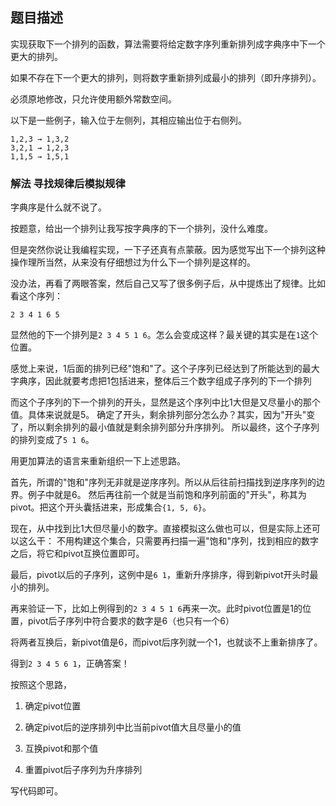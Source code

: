 ## 题目描述

实现获取下一个排列的函数，算法需要将给定数字序列重新排列成字典序中下一个更大的排列。

如果不存在下一个更大的排列，则将数字重新排列成最小的排列（即升序排列）。

必须原地修改，只允许使用额外常数空间。

以下是一些例子，输入位于左侧列，其相应输出位于右侧列。
```text
1,2,3 → 1,3,2
3,2,1 → 1,2,3
1,1,5 → 1,5,1
```

### 解法 寻找规律后模拟规律
字典序是什么就不说了。

按题意，给出一个排列让我写按字典序的下一个排列，没什么难度。

但是突然你说让我编程实现，一下子还真有点蒙蔽。因为感觉写出下一个排列这种操作理所当然，从来没有仔细想过为什么下一个排列是这样的。

没办法，再看了两眼答案，然后自己又写了很多例子后，从中提炼出了规律。比如看这个序列：
```text
2 3 4 1 6 5
```
显然他的下一个排列是`2 3 4 5 1 6`。怎么会变成这样？最关键的其实是在`1`这个位置。

感觉上来说，1后面的排列已经"饱和"了。这个子序列已经达到了所能达到的最大字典序，因此就要考虑把1包括进来，整体后三个数字组成子序列的下一个排列

而这个子序列的下一个排列的开头，显然是这个序列中比1大但是又尽量小的那个值。具体来说就是5。
确定了开头，剩余排列部分怎么办？其实，因为"开头"变了，所以剩余排列的最小值就是剩余排列部分升序排列。
所以最终，这个子序列的排列变成了`5 1 6`。

用更加算法的语言来重新组织一下上述思路。

首先，所谓的"饱和"序列无非就是逆序序列。所以从后往前扫描找到逆序序列的边界。例子中就是6。
然后再往前一个就是当前饱和序列前面的"开头"，称其为pivot。把这个开头囊括进来，形成集合`{1, 5, 6}`。

现在，从中找到比1大但尽量小的数字。直接模拟这么做也可以，但是实际上还可以这么干：
不用构建这个集合，只需要再扫描一遍"饱和"序列，找到相应的数字之后，将它和pivot互换位置即可。

最后，pivot以后的子序列，这例中是`6 1`，重新升序排序，得到新pivot开头时最小的排列。

再来验证一下，比如上例得到的`2 3 4 5 1 6`再来一次。此时pivot位置是1的位置，pivot后子序列中符合要求的数字是6（也只有一个6）

将两者互换后，新pivot值是6，而pivot后序列就一个1，也就谈不上重新排序了。

得到`2 3 4 5 6 1`，正确答案！

按照这个思路，

1. 确定pivot位置

2. 确定pivot后的逆序排列中比当前pivot值大且尽量小的值

3. 互换pivot和那个值

4. 重置pivot后子序列为升序排列

写代码即可。